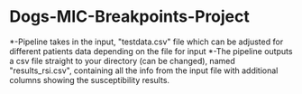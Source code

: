 # Dogs-MIC-Breakpoints-Project
*-Pipeline takes in the input, "testdata.csv" file which can be adjusted for different patients data depending on the file for input
*-The pipeline outputs a csv file straight to your directory (can be changed), named "results_rsi.csv", containing all the info from the input file with additional columns showing the susceptibility results. 
